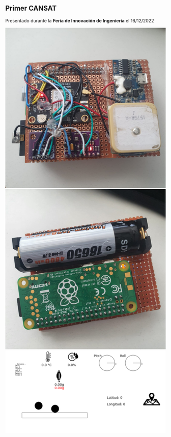 ## Primer CANSAT

Presentado durante la **Feria de Innovación de Ingeniería** el 16/12/2022

![](imagenes/top.jpeg)
![](imagenes/bottom.jpeg)
![](imagenes/ui.png)